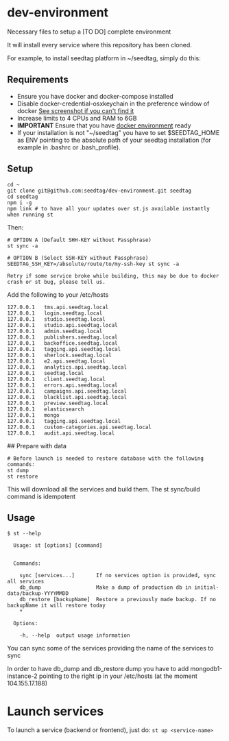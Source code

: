 # dev-environment
Necessary files to setup a [TO DO] complete environment

It will install every service where this repository has been cloned.

For example, to install seedtag platform in ~/seedtag, simply do this:

## Requirements
* Ensure you have docker and docker-compose installed
* Disable docker-credential-osxkeychain in the preference window of docker
[See screenshot if you can't find it](./images/disable-osx-keychain.png "Disable docker osxkeychain")
* Increase limits to 4 CPUs and RAM to 6GB
* **IMPORTANT** Ensure that you have [docker environment](https://github.com/seedtag/docker-images) ready
* If your installation is not "~/seedtag" you have to set $SEEDTAG_HOME as ENV pointing to the absolute path of your seedtag installation (for example in .bashrc or .bash_profile).

## Setup
```
cd ~
git clone git@github.com:seedtag/dev-environment.git seedtag
cd seedtag
npm i -g
npm link # to have all your updates over st.js available instantly when running st
```
Then:

```
# OPTION A (Default SHH-KEY without Passphrase)
st sync -a

# OPTION B (Select SSH-KEY without Passphrase)
SEEDTAG_SSH_KEY=/absolute/route/to/my-ssh-key st sync -a

Retry if some service broke while building, this may be due to docker crash or st bug, please tell us.
```

Add the following to your /etc/hosts

```
127.0.0.1	tms.api.seedtag.local
127.0.0.1	login.seedtag.local
127.0.0.1	studio.seedtag.local
127.0.0.1	studio.api.seedtag.local
127.0.0.1	admin.seedtag.local
127.0.0.1	publishers.seedtag.local
127.0.0.1	backoffice.seedtag.local
127.0.0.1	tagging.api.seedtag.local
127.0.0.1	sherlock.seedtag.local
127.0.0.1	e2.api.seedtag.local
127.0.0.1	analytics.api.seedtag.local
127.0.0.1	seedtag.local
127.0.0.1	client.seedtag.local
127.0.0.1	errors.api.seedtag.local
127.0.0.1	campaigns.api.seedtag.local
127.0.0.1	blacklist.api.seedtag.local
127.0.0.1	preview.seedtag.local
127.0.0.1	elasticsearch
127.0.0.1	mongo
127.0.0.1	tagging.api.seedtag.local
127.0.0.1	custom-categories.api.seedtag.local
127.0.0.1	audit.api.seedtag.local

```

## Prepare with data

```
# Before launch is needed to restore database with the following commands:
st dump
st restore
```

This will download all the services and build them. The st sync/build command is idempotent

## Usage
```
$ st --help

  Usage: st [options] [command]


  Commands:

    sync [services...]       If no services option is provided, sync all services
    db_dump                  Make a dump of production db in initial-data/backup-YYYYMMDD
    db_restore [backupName]  Restore a previously made backup. If no backupName it will restore today
    *

  Options:

    -h, --help  output usage information
```

You can sync some of the services providing the name of the services to sync

In order to have db_dump and db_restore dump you have to add mongodb1-instance-2 pointing to the right ip in your /etc/hosts (at the moment 104.155.17.188)

# Launch services
To launch a service (backend or frontend), just do:
`
st up <service-name>
`
